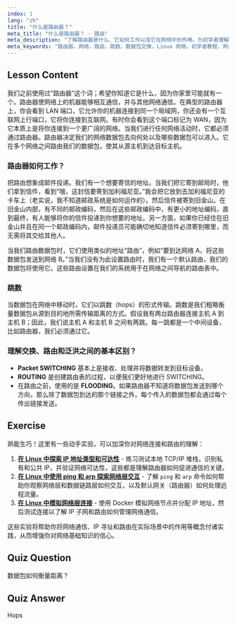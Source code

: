 ```yaml
---
index: 1
lang: "zh"
title: "什么是路由器？"
meta_title: "什么是路由器？ - 路由"
meta_description: "了解路由器是什么、它如何工作以及它在网络中的作用。为初学者理解路由、跳数和数据包传输。"
meta_keywords: "路由器，网络，路由，跳数，数据包交换，Linux 网络，初学者教程，网络指南"
---
```


## Lesson Content

我们之前使用过“路由器”这个词；希望你知道它是什么，因为你家里可能就有一个。路由器使网络上的机器能够相互通信，并与其他网络通信。在典型的路由器上，你会看到 LAN 端口，它允许你的机器连接到同一个局域网，你还会有一个互联网上行端口，它将你连接到互联网。有时你会看到这个端口标记为 WAN，因为它本质上是将你连接到一个更广阔的网络。当我们进行任何网络活动时，它都必须通过路由器。路由器决定我们的网络数据包去向何处以及哪些数据包可以进入。它在多个网络之间路由我们的数据包，使其从源主机到达目标主机。

### 路由器如何工作？

把路由想象成邮件投递。我们有一个想要寄信的地址。当我们把它寄到邮局时，他们拿到信件，看到“哦，这封信要寄到加利福尼亚。”我会把它放到去加利福尼亚的卡车上（老实说，我不知道邮政系统是如何运作的）。然后信件被寄到旧金山。在旧金山内部，有不同的邮政编码，然后在这些邮政编码中，有更小的地址编码，直到最终，有人能够将你的信件投递到你想要的地址。另一方面，如果你已经住在旧金山并且在同一个邮政编码内，邮件投递员可能确切地知道信件必须寄到哪里，而无需将其交给其他人。

当我们路由数据包时，它们使用类似的地址“路由”，例如“要到达网络 A，将这些数据包发送到网络 B。”当我们没有为此设置路由时，我们有一个默认路由，我们的数据包将使用它。这些路由设置在我们的系统用于在网络之间导航的路由表中。

### 跳数

当数据包在网络中移动时，它们以跳数（hops）的形式传输。跳数是我们粗略衡量数据包从源到目的地所需传输距离的方式。假设我有两台路由器连接主机 A 到主机 B；因此，我们说主机 A 和主机 B 之间有两跳。每一跳都是一个中间设备，比如路由器，我们必须通过它。

### 理解交换、路由和泛洪之间的基本区别？

- **Packet SWITCHING** 基本上是接收、处理并将数据转发到目标设备。
- **ROUTING** 是创建路由表的过程，以便我们更好地进行 SWITCHING。
- 在路由之前，使用的是 **FLOODING**。如果路由器不知道将数据包发送到哪个方向，那么除了数据包到达的那个链接之外，每个传入的数据包都会通过每个传出链接发送。

## Exercise

熟能生巧！这里有一些动手实验，可以加深你对网络连接和路由的理解：

1. **[在 Linux 中探索 IP 地址类型和可达性](https://labex.io/zh/labs/comptia-explore-ip-address-types-and-reachability-in-linux-592780)** - 练习测试本地 TCP/IP 堆栈，识别私有和公共 IP，并验证网络可达性，这些都是理解路由器如何促进通信的关键。
2. **[在 Linux 中使用 ping 和 arp 探索网络层交互](https://labex.io/zh/labs/comptia-explore-network-layer-interaction-with-ping-and-arp-in-linux-592746)** - 了解 `ping` 和 `arp` 命令如何帮助你观察网络层和数据链路层如何交互，以及默认网关（路由器）如何处理远程流量。
3. **[在 Linux 中模拟网络层连接](https://labex.io/zh/labs/comptia-simulate-network-layer-connectivity-in-linux-592752)** - 使用 Docker 模拟网络节点并分配 IP 地址，然后测试连接以了解 IP 子网和路由如何管理网络通信。

这些实验将帮助你将网络通信、IP 寻址和路由在实际场景中的作用等概念付诸实践，从而增强你对网络基础知识的信心。

## Quiz Question

数据包如何衡量距离？

## Quiz Answer

Hops
